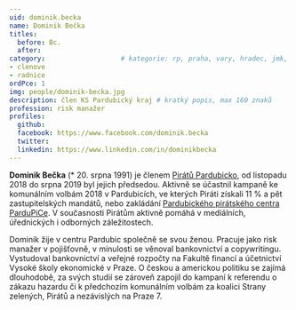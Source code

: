 ```yaml
---
uid: dominik.becka
name: Dominik Bečka
titles:
  before: Bc.
  after:
category:             		# kategorie: rp, praha, vary, hradec, jmk, senat
- clenove
- radnice
ordPce: 1
img: people/dominik-becka.jpg
description: člen KS Pardubický kraj # kratký popis, max 160 znaků
profession: risk manažer
profiles:
  github:
  facebook: https://www.facebook.com/dominik.becka
  twitter:
  linkedin: https://www.linkedin.com/in/dominikbecka
---
```


**Dominik Bečka** (* 20. srpna 1991) je členem [Pirátů Pardubicko][1], od listopadu 2018 do srpna 2019 byl jejich předsedou. Aktivně se účastnil kampaně ke komunálním volbám 2018 v Pardubicích, ve kterých Piráti získali 11 % a pět zastupitelských mandátů, nebo zakládání [Pardubického pirátského centra ParduPiCe][2]. V současnosti Pirátům aktivně pomáhá v mediálních, úřednických i odborných záležitostech.

Dominik žije v centru Pardubic společně se svou ženou. Pracuje jako risk manažer v pojišťovně, v minulosti se věnoval bankovnictví a copywritingu. Vystudoval bankovnictví a veřejné rozpočty na Fakultě financí a účetnictví Vysoké školy ekonomické v Praze. O českou a americkou politiku se zajímá dlouhodobě, za svých studií se zároveň zapojil do kampaní k referendu o zákazu hazardu či k předchozím komunálním volbám za koalici Strany zelených, Pirátů a nezávislých na Praze 7. 

[1]: https://pardubice.pirati.cz/
[2]: https://pardubicky.pirati.cz/pardubicke-piratske-centrum-pardupice/
